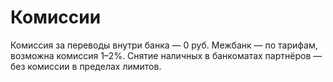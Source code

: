 # Комиссии
Комиссия за переводы внутри банка — 0 руб. Межбанк — по тарифам, возможна комиссия 1–2%.
Снятие наличных в банкоматах партнёров — без комиссии в пределах лимитов.
